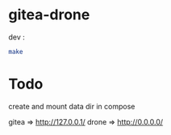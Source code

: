 # gitea-drone

dev :

```sh
make
```

# Todo

create and mount data dir in compose

gitea => http://127.0.0.1/ 
drone => http://0.0.0.0/ 
